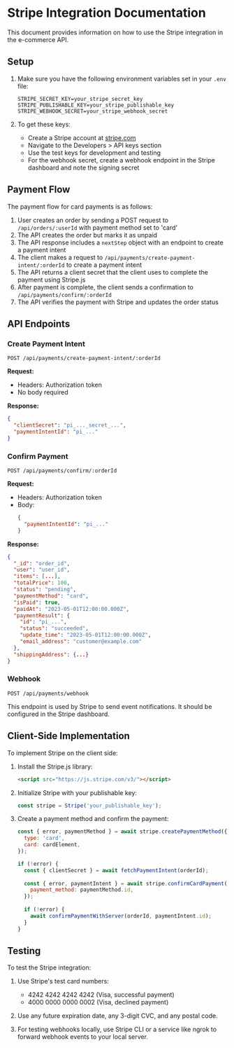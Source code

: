 # Stripe Integration Documentation

This document provides information on how to use the Stripe integration in the e-commerce API.

## Setup

1. Make sure you have the following environment variables set in your `.env` file:
   ```
   STRIPE_SECRET_KEY=your_stripe_secret_key
   STRIPE_PUBLISHABLE_KEY=your_stripe_publishable_key
   STRIPE_WEBHOOK_SECRET=your_stripe_webhook_secret
   ```

2. To get these keys:
   - Create a Stripe account at [stripe.com](https://stripe.com)
   - Navigate to the Developers > API keys section
   - Use the test keys for development and testing
   - For the webhook secret, create a webhook endpoint in the Stripe dashboard and note the signing secret

## Payment Flow

The payment flow for card payments is as follows:

1. User creates an order by sending a POST request to `/api/orders/:userId` with payment method set to 'card'
2. The API creates the order but marks it as unpaid
3. The API response includes a `nextStep` object with an endpoint to create a payment intent
4. The client makes a request to `/api/payments/create-payment-intent/:orderId` to create a payment intent
5. The API returns a client secret that the client uses to complete the payment using Stripe.js
6. After payment is complete, the client sends a confirmation to `/api/payments/confirm/:orderId`
7. The API verifies the payment with Stripe and updates the order status

## API Endpoints

### Create Payment Intent

```
POST /api/payments/create-payment-intent/:orderId
```

**Request:**
- Headers: Authorization token
- No body required

**Response:**
```json
{
  "clientSecret": "pi_..._secret_...",
  "paymentIntentId": "pi_..."
}
```

### Confirm Payment

```
POST /api/payments/confirm/:orderId
```

**Request:**
- Headers: Authorization token
- Body:
  ```json
  {
    "paymentIntentId": "pi_..."
  }
  ```

**Response:**
```json
{
  "_id": "order_id",
  "user": "user_id",
  "items": [...],
  "totalPrice": 100,
  "status": "pending",
  "paymentMethod": "card",
  "isPaid": true,
  "paidAt": "2023-05-01T12:00:00.000Z",
  "paymentResult": {
    "id": "pi_...",
    "status": "succeeded",
    "update_time": "2023-05-01T12:00:00.000Z",
    "email_address": "customer@example.com"
  },
  "shippingAddress": {...}
}
```

### Webhook

```
POST /api/payments/webhook
```

This endpoint is used by Stripe to send event notifications. It should be configured in the Stripe dashboard.

## Client-Side Implementation

To implement Stripe on the client side:

1. Install the Stripe.js library:
   ```html
   <script src="https://js.stripe.com/v3/"></script>
   ```

2. Initialize Stripe with your publishable key:
   ```javascript
   const stripe = Stripe('your_publishable_key');
   ```

3. Create a payment method and confirm the payment:
   ```javascript
   const { error, paymentMethod } = await stripe.createPaymentMethod({
     type: 'card',
     card: cardElement,
   });

   if (!error) {
     const { clientSecret } = await fetchPaymentIntent(orderId);
     
     const { error, paymentIntent } = await stripe.confirmCardPayment(clientSecret, {
       payment_method: paymentMethod.id,
     });
     
     if (!error) {
       await confirmPaymentWithServer(orderId, paymentIntent.id);
     }
   }
   ```

## Testing

To test the Stripe integration:

1. Use Stripe's test card numbers:
   - 4242 4242 4242 4242 (Visa, successful payment)
   - 4000 0000 0000 0002 (Visa, declined payment)

2. Use any future expiration date, any 3-digit CVC, and any postal code.

3. For testing webhooks locally, use Stripe CLI or a service like ngrok to forward webhook events to your local server.